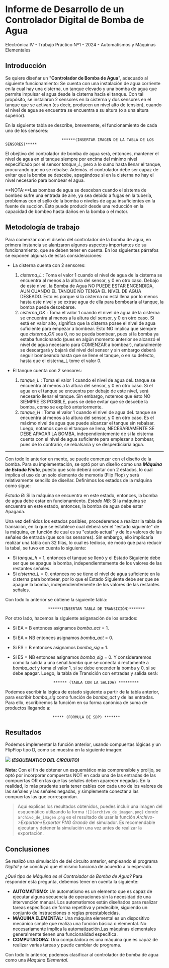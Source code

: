 # Informe de Desarrollo de un Controlador Digital de Bomba de Agua

Electrónica IV - Trabajo Práctico Nº1 - 2024 - Automatismos y Máquinas Elementales

## Introducción

Se quiere diseñar un "**Controlador de Bomba de Agua**", adecuado al siguiente funcionamiento: Se cuenta con una instalación de agua corriente en la cual hay una cisterna, un tanque elevado y una bomba de agua que permite impulsar el agua desde la cisterna hacia el tanque. Con tal propósito, se instalaron 2 sensores en la cisterna y dos sensores en el tanque que se activan (es decir, producen un nivel alto de tensión), cuando el nivel de agua se encuentra se encuentra a su altura (o a una altura superior).

En la siguiente tabla se describe, brevemente, el funcionamiento de cada uno de los sensores:


                             ******(INSERTAR IMAGEN DE LA TABLA DE LOS SENSORES)*****

El obejtivo del controlador de bomba de agua será, entonces, mantener el nivel de agua en el tanque siempre por encima del mínimo nivel especificado por el sensor *tanque_L*, pero a lo sumo hasta llenar el tanque, procurando que no se rebalse. Además. el controlador debe ser capaz de evitar que la bomba se descebe, apagándose si en la cisterna no hay el nivel necesario para bombear el agua.

  **NOTA:**Las bombas de agua se desceban cuando el sistema de bombeo sufre una entrada de aire, ya sea debido a fugas en la tubería, problemas con el sello de la bomba o niveles de agua insuficientes en la fuente de succión. Ésto puede producir desde una reducción en la capacidad de bombeo hasta daños en la bomba o el motor.

## Metodología de trabajo

Para comenzar con el diseño del controlador de la bomba de agua, en primera instancia se alanizaron algunos aspectos importantes de su funcionamiento, que se deben tener en cuenta. En los siguientes párrafos se exponen algunas de éstas consideraciones:

- La cisterna cuenta con 2 sensores:
  1) *cisterna_L* : Toma el valor 1 cuando el nivel de agua de la cisterna se encuentra al menos a la altura del sensor, y 0 en otro caso. Debajo de este nivel, la Bomba de Agua NO PUEDE ESTAR ENCENDIDA, AUN CUANDO EL TANQUE NO TENGA EL NIVEL DE AGUA DESEADO. Ésto es porque si la cisterna no está llena por lo menos hasta este nivel y se extrae agua de ella para bombearla al tanque, la bomba puede descebarse.
  2) *cisterna_OK* : Toma el valor 1 cuando el nivel de agua de la cisterna se encuentra al menos a la altura del sensor, y 0 en otro caso. Si está en valor alto, significa que la cisterna posee el nivel de agua suficiente para empezar a bombear. Ésto NO implica que siempre que *cisterna_OK* sea 0, no se pueda bombear, pues si la bomba ya estaba funcionando (pues en algún momento anterior se alcanzó el nivel de agua necesario para COMENZAR a bombear), naturalmente se descargará y bajará del nivel del sensor y sin embargo deberá seguir bombeando hasta que se llene el tanque, o en su defecto, hasta que el cisterna_L tome el valor 0.

- El tanque cuenta con 2 sensores:
  1) *tanque_L* : Toma el valor 1 cuando el nivel de agua deL tanque se encuentra al menos a la altura del sensor, y 0 en otro caso. Si el agua en el tanque se encuentra por debajo de este nivel, será necesario llenar el tanque. Sin embargo, notemos que ésto NO SIEMPRE ES POSIBLE, pues se debe evitar que se descebe la bomba, como se explicó anteriormente.
  2) *tanque_H* : Toma el valor 1 cuando el nivel de agua deL tanque se encuentra al menos a la altura del sensor, y 0 en otro caso. Es el máximo nivel de agua que puede alcanzar el tanque sin rebalsar. Luego, notamos que si el tanque se llena, NECESARIAMENTE SE DEBE APAGAR LA BOMBA, independientemente de si la cisterna cuenta con el nivel de agua suficiente para emplezar a bombear, pues de lo contrario, se rebalsaría y se desperdiciaría agua.

---------------------------------------------------------------------------------------------------------------

Con todo lo anterior en mente, se puede comenzar con el diseño de la bomba. Para su implementación, se optó por un diseño como una ***Máquina de Estado Finito***, puesto que solo deberá contar con 2 estados, lo cual implica el uso de un solo elemento de memoria (Flip Flop) y será relativamente sencillo de diseñar. Definimos los estados de la máquina como sigue:

*Estado B*: Si la máquina se encuentra en este estado, entonces, la bomba de agua debe estar en funcionamiento.
*Estado NB*:  Si la máquina se encuentra en este estado, entonces, la bomba de agua debe estar Apagada.

Una vez definidos los estados posibles, procederemos a realizar la tabla de transición, en la que se establece cual deberá ser el "estado siguiente" de la máquina, en función de cual es su "estado actual" y de los valores de las señales de entrada (que son los sensores). Sin embargo, ello implicaría realizar una tabla con 32 filas, lo cual es tedioso, de modo que para reducir la tabal, se tuvo en cuenta lo siguiente:
- Si *tanque_h* = 1, entonces el tanque se llenó  y el Estado Siguiente debe ser que se apague la bomba, independiemtemente de los valores de las restantes señales.
- Si *cisterna_L* = 0, entonces no se tiene el nivel de agua suficiente en la cisterna para bombear, por lo que el Estado Siguiente debe ser que se apague la bomba, independiemtemente de los valores de las restantes señales.

Con todo lo anterior se obtiene la siguiente tabla:

                       ******(INSERTAR TABLA DE TRANSICIÓN)*******

Por otro lado, hacemos la siguiente asiganación de los estados:
- Si EA = B entonces asignamos *bomba_act* = 1.
- Si EA = NB entonces asignamos *bomba_act* = 0.
- Si ES = B entonces asignamos *bomba_sig* = 1.
- Si ES = NB entonces asignamos *bomba_sig* = 0.
Y consideraremos como la salida a una señal *bomba* que se conecta directamente a *bomba_act* y toma el valor 1, si se debe encender la bomba y 0, si se debe apagar. Luego, la tabla de Transición con entradas y salida será:

                        ****** (TABLA CON LA SALIDA) *********
Podemos escribir la lógica de estado siguiente a partir de la tabla anterior, para escribir *bomba_sig* como función de *bomba_act* y de las entradas. Para ello, escribiremos la funcióm en su forma canónica de suma de productos llegando a:

                         ***** (FORMULA DE SDP) *******

## Resultados

Podemos implementar la función anterior, usando compuertas lógicas y un FlipFlop tipo D, como se muestra en la siguiente imagen:


![](jack.png)
                               *****(ESQUEMATICO DEL CIRCUITO)*****

**Nota:** Con el fin de obtener un esquemático más comprensible y prolijo, se optó por incorporar compuertas NOT en cada una de las entradas de las compuertas OR en las que las señales deben aparecer negadas. En la realidad, lo más prudente sería tener cables con cada uno de los valores de las señales y las señales negadas, y simplemente conectar a las compuertas las que correspondan.

> Aquí explicas los resultados obtenidos, puedes incluir una imagen del esquemático utilizando la forma `![](archivo_de_imagen.png)` donde `archivo_de_imagen.png` es el resultado de usar la función *Archivo->Exportar->Exportar PNG Grande* del simulador. Es recomendable ejecutar y detener la simulación una vez antes de realizar la exportación.

## Conclusiones

Se realizó una simulación de del circuito anterior, empleando el programa *Digital* y se concluyó que el mismo funciona de acuerdo a lo esperado.

*¿Qué tipo de Máquina es el Controlador de Bomba de Agua?*
Para responder esta pregunta, debemos tener en cuenta la siguiente:

- **AUTOMATISMO:** Un automatismo es un elemento que es capaz de ejecutar alguna secuencia de operaciones sin la necesidad de una intervención manual. Los automatismos están diseñados para realizar tareas específicas de forma repetitiva y predecible, siguiendo un conjunto de instrucciones o reglas preestablecidas.
- **MÁQUINA ELEMENTAL:** Una máquina elemental es un dispositivo mecánico simple que realiza una función básica o elemental. No necesariamente implica la automatización.Las máquinas elementales generalmente tienen una funcionalidad específica.
- **COMPUTADORA:** Una computadora es una máquina que es capaz de realizar varias tareas y puede cambiar de programa. 

Con todo lo anterior, podemos clasificar al controlador de bomba de agua como una *Máquina Elemental*.

